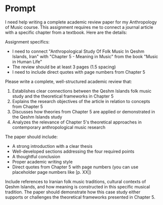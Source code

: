 # Prompt

I need help writing a complete academic review paper for my Anthropology of Music course. This assignment requires me to connect a journal article with a specific chapter from a textbook. Here are the details:

Assignment specifics:

- I need to connect "Anthropological Study Of Folk Music In Qeshm Islands, Iran" with "Chapter 5 - Meaning in Music" from the book "Music in Human Life"
- The review should be at least 3 pages (1.5 spacing)
- I need to include direct quotes with page numbers from Chapter 5

Please write a complete, well-structured academic review that:

1. Establishes clear connections between the Qeshm Islands folk music study and the theoretical frameworks in Chapter 5
2. Explains the research objectives of the article in relation to concepts from Chapter 5
3. Discusses how theories from Chapter 5 are applied or demonstrated in the Qeshm Islands study
4. Analyzes the relevance of Chapter 5's theoretical approaches in contemporary anthropological music research

The paper should include:

- A strong introduction with a clear thesis
- Well-developed sections addressing the four required points
- A thoughtful conclusion
- Proper academic writing style
- Direct quotes from Chapter 5 with page numbers (you can use placeholder page numbers like [p. XX])

Include references to Iranian folk music traditions, cultural contexts of Qeshm Islands, and how meaning is constructed in this specific musical tradition. The paper should demonstrate how this case study either supports or challenges the theoretical frameworks presented in Chapter 5.
